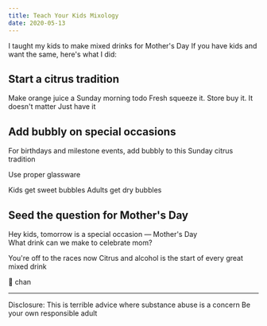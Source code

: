 ```yaml
---
title: Teach Your Kids Mixology
date: 2020-05-13
---
```


I taught my kids to make mixed drinks for Mother's Day
If you have kids and want the same, here's what I did:

## Start a citrus tradition

Make orange juice a Sunday morning todo
Fresh squeeze it. Store buy it. It doesn't matter
Just have it

## Add bubbly on special occasions

For birthdays and milestone events, add bubbly to this Sunday citrus tradition

Use proper glassware

Kids get sweet bubbles
Adults get dry bubbles

## Seed the question for Mother's Day

Hey kids, tomorrow is a special occasion — Mother's Day  
What drink can we make to celebrate mom?

You're off to the races now
Citrus and alcohol is the start of every great mixed drink

🍾 chan

---

Disclosure:
This is terrible advice where substance abuse is a concern
Be your own responsible adult
